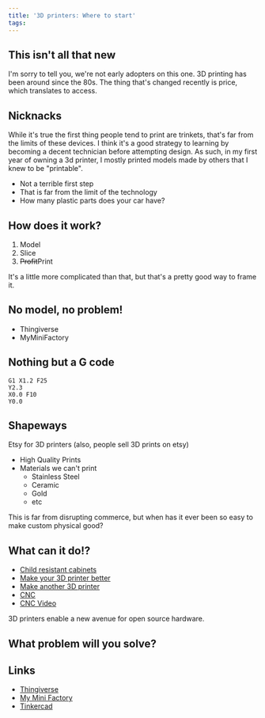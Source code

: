 ```yaml
---
title: '3D printers: Where to start'
tags:
---
```


## This isn't all that new

I'm sorry to tell you, we're not early adopters on this one. 3D printing has been around since the 80s. The thing that's changed recently is price, which translates to access.

## Nicknacks

While it's true the first thing people tend to print are trinkets, that's far from the limits of these devices. I think it's a good strategy to learning by becoming a decent technician before attempting design. As such, in my first year of owning a 3d printer, I mostly printed models made by others that I knew to be "printable".&nbsp;

* Not a terrible first step
* That is far from the limit of the technology
* How many plastic parts does your car have?

## How does it work?

1. Model
2. Slice
3. <strike>Profit</strike>Print

It's a little more complicated than that, but that's a pretty good way to frame it.

## No model, no problem!

* Thingiverse
* MyMiniFactory

## Nothing but a G code

```
G1 X1.2 F25
Y2.3
X0.0 F10
Y0.0
```

## Shapeways

Etsy for 3D printers (also, people sell 3D prints on etsy)

* High Quality Prints
* Materials we can't print
  * Stainless Steel
  * Ceramic
  * Gold
  * etc

This is far from disrupting commerce, but when has it ever been so easy to make custom physical good?

## What can it do!?

* [Child resistant cabinets](https://www.thingiverse.com/thing:28037)
* [Make your 3D printer better](https://www.thingiverse.com/thing:410721)
* [Make another 3D printer](http://reprap.org/)
* [CNC](https://www.thingiverse.com/thing:989593)
* [CNC Video](https://photos.google.com/search/cnc/photo/AF1QipPDBj32hiPMXwIb1YwX9BX6cnF0A4eIIG3SDCv6)

3D printers enable a new avenue for open source hardware.

## What problem will you solve?

## Links

* [Thingiverse](https://www.thingiverse.com/)
* [My Mini Factory](https://www.myminifactory.com/)
* [Tinkercad](https://www.tinkercad.com/)